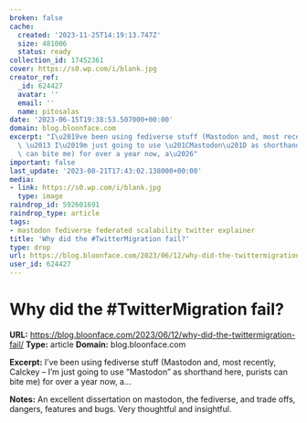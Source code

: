```yaml
---
broken: false
cache:
  created: '2023-11-25T14:19:13.747Z'
  size: 481006
  status: ready
collection_id: 17452361
cover: https://s0.wp.com/i/blank.jpg
creator_ref:
  _id: 624427
  avatar: ''
  email: ''
  name: pitosalas
date: '2023-06-15T19:38:53.507000+00:00'
domain: blog.bloonface.com
excerpt: "I\u2019ve been using fediverse stuff (Mastodon and, most recently, Calckey\
  \ \u2013 I\u2019m just going to use \u201CMastodon\u201D as shorthand here, purists\
  \ can bite me) for over a year now, a\u2026"
important: false
last_update: '2023-08-21T17:43:02.138000+00:00'
media:
- link: https://s0.wp.com/i/blank.jpg
  type: image
raindrop_id: 592601691
raindrop_type: article
tags:
- mastodon fediverse federated scalability twitter explainer
title: 'Why did the #TwitterMigration fail?'
type: drop
url: https://blog.bloonface.com/2023/06/12/why-did-the-twittermigration-fail/
user_id: 624427
---
```


# Why did the #TwitterMigration fail?

**URL:** https://blog.bloonface.com/2023/06/12/why-did-the-twittermigration-fail/
**Type:** article
**Domain:** blog.bloonface.com

**Excerpt:** I’ve been using fediverse stuff (Mastodon and, most recently, Calckey – I’m just going to use “Mastodon” as shorthand here, purists can bite me) for over a year now, a…

**Notes:**
An excellent dissertation on mastodon, the fediverse, and trade offs, dangers, features and bugs. Very thoughtful and insightful.
